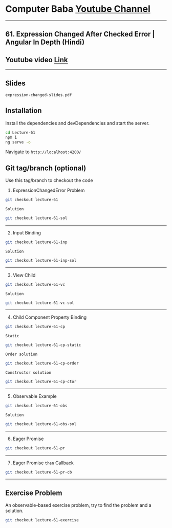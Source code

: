 # Computer Baba [Youtube Channel](https://www.youtube.com/c/ComputerBabaOfficial)

---

## 61. Expression Changed After Checked Error | Angular In Depth (Hindi)

## Youtube video [Link](https://youtu.be/4nYlO9TsK60)

---

## Slides

`expression-changed-slides.pdf`

## Installation

Install the dependencies and devDependencies and start the server.

```sh
cd Lecture-61
npm i
ng serve -o
```

Navigate to `http://localhost:4200/`

## Git tag/branch (optional)

Use this tag/branch to checkout the code

1. ExpressionChangedError Problem

```sh
git checkout lecture-61
```

`Solution`

```sh
git checkout lecture-61-sol
```

---

2. Input Binding

```sh
git checkout lecture-61-inp
```

`Solution`

```sh
git checkout lecture-61-inp-sol
```

---

3. View Child

```sh
git checkout lecture-61-vc
```

`Solution`

```sh
git checkout lecture-61-vc-sol
```

---

4. Child Component Property Binding

```sh
git checkout lecture-61-cp
```

`Static`

```sh
git checkout lecture-61-cp-static
```

`Order solution`

```sh
git checkout lecture-61-cp-order
```

`Constructor solution`

```sh
git checkout lecture-61-cp-ctor
```

---

5. Observable Example

```sh
git checkout lecture-61-obs
```

`Solution`

```sh
git checkout lecture-61-obs-sol
```

---

6. Eager Promise

```sh
git checkout lecture-61-pr
```

---

7. Eager Promise `then` Callback

```sh
git checkout lecture-61-pr-cb
```

---

## Exercise Problem

An observable-based exercise problem, try to find the problem and a solution.

```sh
git checkout lecture-61-exercise
```
